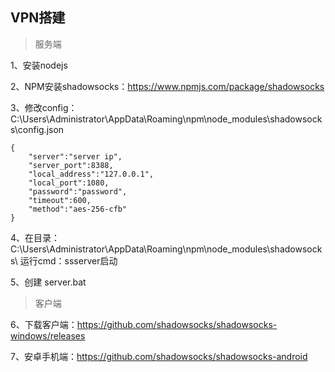 ## VPN搭建


> 服务端

1、安装nodejs

2、NPM安装shadowsocks：https://www.npmjs.com/package/shadowsocks

3、修改config：
C:\Users\Administrator\AppData\Roaming\npm\node_modules\shadowsocks\config.json

    {
        "server":"server ip",
        "server_port":8388,
        "local_address":"127.0.0.1",
        "local_port":1080,
        "password":"password",
        "timeout":600,
        "method":"aes-256-cfb"
    }

4、在目录：C:\Users\Administrator\AppData\Roaming\npm\node_modules\shadowsocks\ 运行cmd：ssserver启动

5、创建 server.bat



> 客户端

6、下载客户端：https://github.com/shadowsocks/shadowsocks-windows/releases

7、安卓手机端：https://github.com/shadowsocks/shadowsocks-android